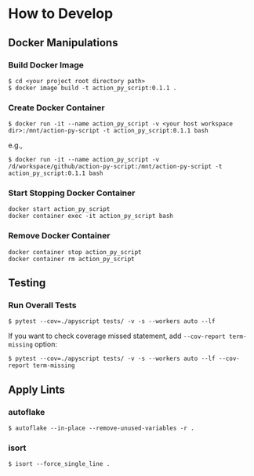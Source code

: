 # How to Develop

## Docker Manipulations

### Build Docker Image

```
$ cd <your project root directory path>
$ docker image build -t action_py_script:0.1.1 .
```

### Create Docker Container

```
$ docker run -it --name action_py_script -v <your host workspace dir>:/mnt/action-py-script -t action_py_script:0.1.1 bash
```

e.g.,

```
$ docker run -it --name action_py_script -v /d/workspace/github/action-py-script:/mnt/action-py-script -t action_py_script:0.1.1 bash
```

### Start Stopping Docker Container

```
docker start action_py_script
docker container exec -it action_py_script bash

```

### Remove Docker Container

```
docker container stop action_py_script
docker container rm action_py_script

```

## Testing

### Run Overall Tests

```
$ pytest --cov=./apyscript tests/ -v -s --workers auto --lf
```

If you want to check coverage missed statement, add `--cov-report term-missing` option:

```
$ pytest --cov=./apyscript tests/ -v -s --workers auto --lf --cov-report term-missing
```

## Apply Lints

### autoflake

```
$ autoflake --in-place --remove-unused-variables -r .
```

### isort

```
$ isort --force_single_line .
```
